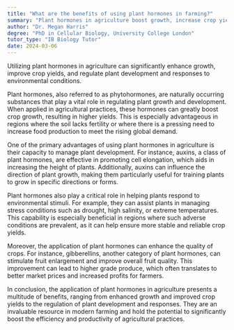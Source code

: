 ```yaml
---
title: "What are the benefits of using plant hormones in farming?"
summary: "Plant hormones in agriculture boost growth, increase crop yields, and regulate plant development and responses, leading to more efficient and productive farming practices."
author: "Dr. Megan Harris"
degree: "PhD in Cellular Biology, University College London"
tutor_type: "IB Biology Tutor"
date: 2024-03-06
---
```


Utilizing plant hormones in agriculture can significantly enhance growth, improve crop yields, and regulate plant development and responses to environmental conditions.

Plant hormones, also referred to as phytohormones, are naturally occurring substances that play a vital role in regulating plant growth and development. When applied in agricultural practices, these hormones can greatly boost crop growth, resulting in higher yields. This is especially advantageous in regions where the soil lacks fertility or where there is a pressing need to increase food production to meet the rising global demand.

One of the primary advantages of using plant hormones in agriculture is their capacity to manage plant development. For instance, auxins, a class of plant hormones, are effective in promoting cell elongation, which aids in increasing the height of plants. Additionally, auxins can influence the direction of plant growth, making them particularly useful for training plants to grow in specific directions or forms.

Plant hormones also play a critical role in helping plants respond to environmental stimuli. For example, they can assist plants in managing stress conditions such as drought, high salinity, or extreme temperatures. This capability is especially beneficial in regions where such adverse conditions are prevalent, as it can help ensure more stable and reliable crop yields.

Moreover, the application of plant hormones can enhance the quality of crops. For instance, gibberellins, another category of plant hormones, can stimulate fruit enlargement and improve overall fruit quality. This improvement can lead to higher grade produce, which often translates to better market prices and increased profits for farmers.

In conclusion, the application of plant hormones in agriculture presents a multitude of benefits, ranging from enhanced growth and improved crop yields to the regulation of plant development and responses. They are an invaluable resource in modern farming and hold the potential to significantly boost the efficiency and productivity of agricultural practices.
    